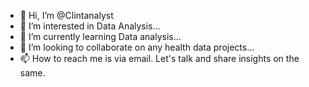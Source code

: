 - 👋 Hi, I’m @Clintanalyst
- 👀 I’m interested in Data Analysis...
- 🌱 I’m currently learning Data analysis...
- 💞️ I’m looking to collaborate on any health data projects...
- 📫 How to reach me is via email. Let's talk and share insights on the same.

<!---
Clintanalyst/Clintanalyst is a ✨ special ✨ repository because its `README.md` (this file) appears on your GitHub profile.
You can click the Preview link to take a look at your changes.
--->
